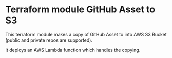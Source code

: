 # Terraform module GitHub Asset to S3

This terraform module makes a copy of GitHub Asset to into AWS S3 Bucket (public and private repos are supported).

It deploys an AWS Lambda function which handles the copying.
